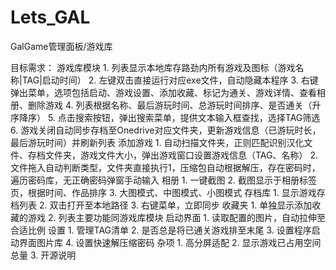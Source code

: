 # Lets_GAL
 GalGame管理面板/游戏库
 
 目标需求：
 游戏库模块
	1. 列表显示本地库存路劲内所有游戏及图标（游戏名称|TAG|启动时间）
	2. 左键双击直接运行对应exe文件，自动隐藏本程序
	3. 右键弹出菜单，选项包括启动、游戏设置、添加收藏、标记为通关、游戏详情、查看相册、删除游戏
	4. 列表根据名称、最后游玩时间、总游玩时间排序、是否通关（升序降序）
	5. 点击搜索按钮，弹出搜索菜单，提供文本输入框查找，选择TAG筛选
	6. 游戏关闭自动同步存档至Onedrive对应文件夹，更新游戏信息（已游玩时长，最后游玩时间）并刷新列表
添加游戏
	1. 自动扫描文件夹，正则匹配识别汉化文件、存档文件夹，游戏文件大小，弹出游戏窗口设置游戏信息（TAG、名称）
	2. 文件拖入自动判断类型，文件夹直接执行1，压缩包自动根据解压，存在密码时，遍历密码库，无正确密码弹窗手动输入
相册
	1. 一键截图
	2. 截图显示于相册标签页，根据时间、作品排序
	3. 大图模式、中图模式、小图模式
存档库
	1. 显示游戏存档列表
	2. 双击打开至本地路径
	3. 右键菜单，立即同步
收藏夹
	1. 单独显示添加收藏的游戏
	2. 列表主要功能同游戏库模块
启动界面
	1. 读取配置的图片，自动拉伸至合适比例
设置
	1. 管理TAG清单
	2. 是否总是将已通关游戏排至末尾
	3. 设置程序启动界面图片库
	4. 设置快速解压缩密码
杂项
	1. 高分屏适配
	2. 显示游戏已占用空间总量
	3. 开源说明


